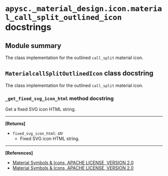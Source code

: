 # `apysc._material_design.icon.material_call_split_outlined_icon` docstrings

## Module summary

The class implementation for the outlined `call_split` material icon.

## `MaterialcallSplitOutlinedIcon` class docstring

The class implementation for the outlined `call_split` material icon.

### `_get_fixed_svg_icon_html` method docstring

Get a fixed SVG icon HTML string.<hr>

**[Returns]**

- `fixed_svg_icon_html`: str
  - Fixed SVG icon HTML string.

<hr>

**[References]**

- [Material Symbols & Icons, APACHE LICENSE, VERSION 2.0](https://fonts.google.com/icons?icon.size=24&icon.color=%23e8eaed)
- [Material Symbols & Icons, APACHE LICENSE, VERSION 2.0](https://www.apache.org/licenses/LICENSE-2.0.html)